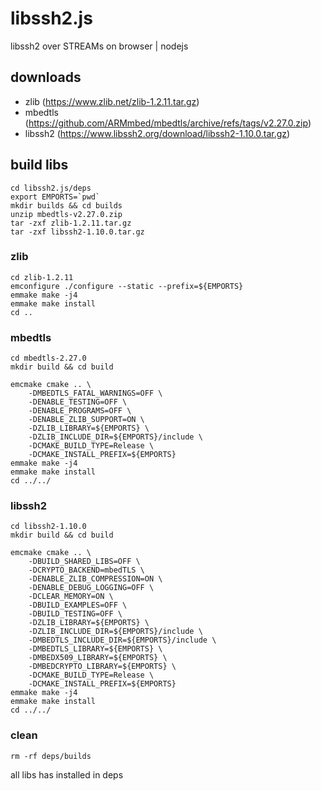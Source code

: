 # libssh2.js
libssh2 over STREAMs on browser | nodejs

## downloads
* zlib (https://www.zlib.net/zlib-1.2.11.tar.gz)
* mbedtls (https://github.com/ARMmbed/mbedtls/archive/refs/tags/v2.27.0.zip)
* libssh2 (https://www.libssh2.org/download/libssh2-1.10.0.tar.gz)

## build libs
	cd libssh2.js/deps
	export EMPORTS=`pwd` 
	mkdir builds && cd builds
	unzip mbedtls-v2.27.0.zip 
	tar -zxf zlib-1.2.11.tar.gz 
	tar -zxf libssh2-1.10.0.tar.gz 
	
### zlib
	cd zlib-1.2.11
	emconfigure ./configure --static --prefix=${EMPORTS}
	emmake make -j4 
	emmake make install
	cd ..

### mbedtls
	cd mbedtls-2.27.0 
	mkdir build && cd build 
	
	emcmake cmake .. \
		-DMBEDTLS_FATAL_WARNINGS=OFF \
		-DENABLE_TESTING=OFF \
		-DENABLE_PROGRAMS=OFF \
		-DENABLE_ZLIB_SUPPORT=ON \
		-DZLIB_LIBRARY=${EMPORTS} \
		-DZLIB_INCLUDE_DIR=${EMPORTS}/include \
		-DCMAKE_BUILD_TYPE=Release \
		-DCMAKE_INSTALL_PREFIX=${EMPORTS}
	emmake make -j4 
	emmake make install 
	cd ../../

### libssh2
	cd libssh2-1.10.0 
	mkdir build && cd build 
	
	emcmake cmake .. \
		-DBUILD_SHARED_LIBS=OFF \
		-DCRYPTO_BACKEND=mbedTLS \
		-DENABLE_ZLIB_COMPRESSION=ON \
		-DENABLE_DEBUG_LOGGING=OFF \
		-DCLEAR_MEMORY=ON \
		-DBUILD_EXAMPLES=OFF \
		-DBUILD_TESTING=OFF \
		-DZLIB_LIBRARY=${EMPORTS} \
		-DZLIB_INCLUDE_DIR=${EMPORTS}/include \
		-DMBEDTLS_INCLUDE_DIR=${EMPORTS}/include \
		-DMBEDTLS_LIBRARY=${EMPORTS} \
		-DMBEDX509_LIBRARY=${EMPORTS} \
		-DMBEDCRYPTO_LIBRARY=${EMPORTS} \
		-DCMAKE_BUILD_TYPE=Release \
		-DCMAKE_INSTALL_PREFIX=${EMPORTS} 
	emmake make -j4 
	emmake make install 
	cd ../../

### clean
	rm -rf deps/builds

all libs has installed in deps